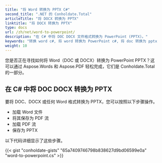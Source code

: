 ```yaml
---
title: "将 Word 转换为 PPTX C#"
second_title: ".NET 的 Conholdate.Total"
articleTitle: "将 DOCX 转换为 PPTX"
linktitle: "将 DOCX 转换为 PPTX"
type: docs
url: /zh/net/word-to-powerpoint/
description: "在 C# 中将 DOC DOCX 文件格式转换为 PowerPoint (PPTX)。"
keywords: "转换 word c#, 将 word 转换为 PowerPoint c#, 将 doc 转换为 pptx c#, 将 docx 转换为 powerpoint c#, .NET 转换 doc docx, doc 到 pptx .net, docx 到 pptx asp .net, c# doc 转换器, c# docx 转换器, word to pptx c#, docx pages to slides"
weight: 10
---
```


您是否正在寻找如何将 Word（DOC 或 DOCX）转换为 PowerPoint PPTX？这可以通过 Aspose.Words 和 Aspose.PDF 轻松完成，它们是 Conholdate.Total 的一部分。

## **在 C# 中将 DOC DOCX 转换为 PPTX**
要将 DOC、DOCX 或任何 Word 格式转换为 PPTX，您可以按照以下步骤操作。

- 加载 Word 文件
- 将其保存为 PDF 流
- 加载 PDF 流
- 保存为 PPTX

以下代码详细显示了这些步骤。

{{< gist "conholdate-gists" "65a7409746798b838627d9bd06599e0a" "word-to-powerpoint.cs" >}}
